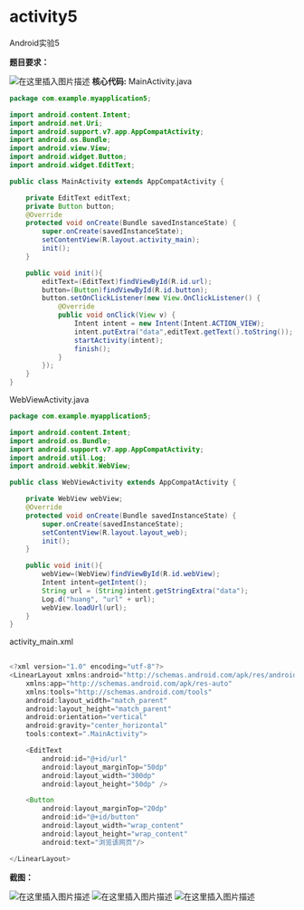 # activity5
Android实验5

**题目要求：**

![在这里插入图片描述](https://img-blog.csdnimg.cn/20190505171919453.png?x-oss-process=image/watermark,type_ZmFuZ3poZW5naGVpdGk,shadow_10,text_aHR0cHM6Ly9ibG9nLmNzZG4ubmV0L3dhbmdiaW5fMTAxMg==,size_16,color_FFFFFF,t_70)
**核心代码:**
MainActivity.java
```java
package com.example.myapplication5;

import android.content.Intent;
import android.net.Uri;
import android.support.v7.app.AppCompatActivity;
import android.os.Bundle;
import android.view.View;
import android.widget.Button;
import android.widget.EditText;

public class MainActivity extends AppCompatActivity {

    private EditText editText;
    private Button button;
    @Override
    protected void onCreate(Bundle savedInstanceState) {
        super.onCreate(savedInstanceState);
        setContentView(R.layout.activity_main);
        init();
    }

    public void init(){
        editText=(EditText)findViewById(R.id.url);
        button=(Button)findViewById(R.id.button);
        button.setOnClickListener(new View.OnClickListener() {
            @Override
            public void onClick(View v) {
                Intent intent = new Intent(Intent.ACTION_VIEW);
                intent.putExtra("data",editText.getText().toString());
                startActivity(intent);
                finish();
            }
        });
    }
}
```
WebViewActivity.java
```java
package com.example.myapplication5;

import android.content.Intent;
import android.os.Bundle;
import android.support.v7.app.AppCompatActivity;
import android.util.Log;
import android.webkit.WebView;

public class WebViewActivity extends AppCompatActivity {

    private WebView webView;
    @Override
    protected void onCreate(Bundle savedInstanceState) {
        super.onCreate(savedInstanceState);
        setContentView(R.layout.layout_web);
        init();
    }

    public void init(){
        webView=(WebView)findViewById(R.id.webView);
        Intent intent=getIntent();
        String url = (String)intent.getStringExtra("data");
        Log.d("huang", "url" + url);
        webView.loadUrl(url);
    }
}
```
activity_main.xml
```java
    
<?xml version="1.0" encoding="utf-8"?>
<LinearLayout xmlns:android="http://schemas.android.com/apk/res/android"
    xmlns:app="http://schemas.android.com/apk/res-auto"
    xmlns:tools="http://schemas.android.com/tools"
    android:layout_width="match_parent"
    android:layout_height="match_parent"
    android:orientation="vertical"
    android:gravity="center_horizontal"
    tools:context=".MainActivity">

    <EditText
        android:id="@+id/url"
        android:layout_marginTop="50dp"
        android:layout_width="300dp"
        android:layout_height="50dp" />

    <Button
        android:layout_marginTop="20dp"
        android:id="@+id/button"
        android:layout_width="wrap_content"
        android:layout_height="wrap_content"
        android:text="浏览该网页"/>

</LinearLayout>
```

**截图：**

![在这里插入图片描述](https://img-blog.csdnimg.cn/20190505172609494.png)
![在这里插入图片描述](https://img-blog.csdnimg.cn/20190505172626624.png)
![在这里插入图片描述](https://img-blog.csdnimg.cn/20190505172638429.png)

